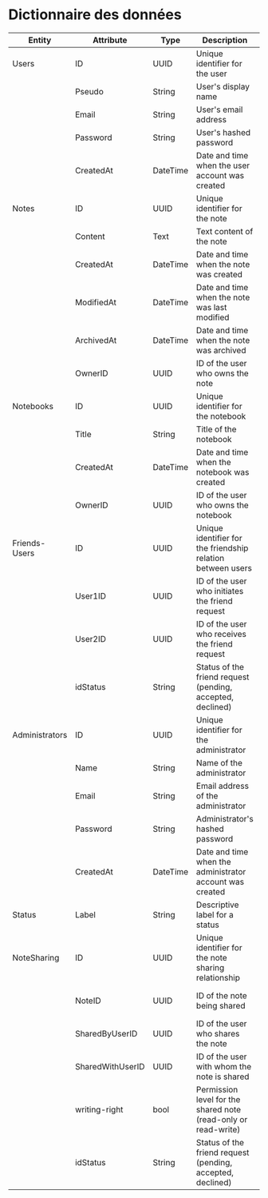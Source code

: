 # Dictionnaire des données

| Entity          | Attribute         | Type     | Description                                                     | Example                               |
|-----------------|-------------------|----------|-----------------------------------------------------------------|---------------------------------------|
| Users           | ID                | UUID     | Unique identifier for the user                                   | 123e4567-e89b-12d3-a456-426614174000  |
|                 | Pseudo            | String   | User's display name                                             | "johndoe123"                          |
|                 | Email             | String   | User's email address                                            | "<johndoe@example.com>"                 |
|                 | Password          | String   | User's hashed password                                          | "hashedPassword123"                   |
|                 | CreatedAt         | DateTime | Date and time when the user account was created                  | "2024-06-25 14:30:00"                 |
| Notes           | ID                | UUID     | Unique identifier for the note                                   | 123e4567-e89b-12d3-a456-426614174001  |
|                 | Content           | Text     | Text content of the note                                         | "Meeting notes..."                    |
|                 | CreatedAt         | DateTime | Date and time when the note was created                          | "2024-06-25 15:00:00"                 |
|                 | ModifiedAt        | DateTime | Date and time when the note was last modified                    | "2024-06-25 15:30:00"                 |
|                 | ArchivedAt        | DateTime | Date and time when the note was archived                         | "2024-06-26 10:00:00"                 |
|                 | OwnerID           | UUID     | ID of the user who owns the note                                 | 123e4567-e89b-12d3-a456-426614174000  |
| Notebooks       | ID                | UUID     | Unique identifier for the notebook                               | 123e4567-e89b-12d3-a456-426614174002  |
|                 | Title             | String   | Title of the notebook                                            | "Work Projects"                       |
|                 | CreatedAt         | DateTime | Date and time when the notebook was created                      | "2024-06-25 16:00:00"                 |
|                 | OwnerID           | UUID     | ID of the user who owns the notebook                             | 123e4567-e89b-12d3-a456-426614174000  |
| Friends-Users   | ID                | UUID     | Unique identifier for the friendship relation between users       | 123e4567-e89b-12d3-a456-426614174003  |
|                 | User1ID           | UUID     | ID of the user who initiates the friend request                  | 123e4567-e89b-12d3-a456-426614174000  |
|                 | User2ID           | UUID     | ID of the user who receives the friend request                   | 123e4567-e89b-12d3-a456-426614174001  |
|                 | idStatus           | String   | Status of the friend request (pending, accepted, declined)       | "accepted"                            |
| Administrators  | ID                | UUID     | Unique identifier for the administrator                          | 123e4567-e89b-12d3-a456-426614174004  |
|                 | Name              | String   | Name of the administrator                                        | "Admin Smith"                         |
|                 | Email             | String   | Email address of the administrator                               | "<admin@example.com>"                   |
|                 | Password          | String   | Administrator's hashed password                                  | "hashedPassword123"                   |
|                 | CreatedAt         | DateTime | Date and time when the administrator account was created         | "2024-06-25 12:00:00"                 |
| Status          | Label             | String   | Descriptive label for a status                                   | "pending", "accepted", " declined"    |
| NoteSharing     | ID                | UUID     | Unique identifier for the note sharing relationship              | 123e4567-e89b-12d3-a456-426614174005  |
|                 | NoteID            | UUID     | ID of the note being shared                                      | 123e4567-e89b-12d3-a456-426614174001  |
|                 | SharedByUserID    | UUID     | ID of the user who shares the note                               | 123e4567-e89b-12d3-a456-426614174000  |
|                 | SharedWithUserID  | UUID     | ID of the user with whom the note is shared                      | 123e4567-e89b-12d3-a456-426614174001  |
|                 | writing-right     | bool   | Permission level for the shared note (read-only or read-write)    | "true" or "false"                     |
|                 | idStatus           | String   | Status of the friend request (pending, accepted, declined)       | "accepted"                            |
